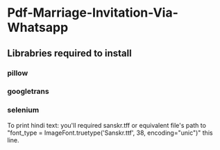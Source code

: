 # Pdf-Marriage-Invitation-Via-Whatsapp
## Librabries required to install
### pillow
### googletrans
### selenium

To print hindi text:
you'll required sanskr.tff or equivalent file's path to "font_type = ImageFont.truetype('Sanskr.ttf', 38, encoding="unic")" this line.
